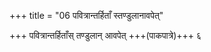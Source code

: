 +++
title = "06 पवित्रान्तर्हिताँ स्तण्डुलानावपेत्"

+++
पवित्रान्तर्हिताँस् तण्डुलान् आवपेत् +++(पाकपात्रे)+++ ६